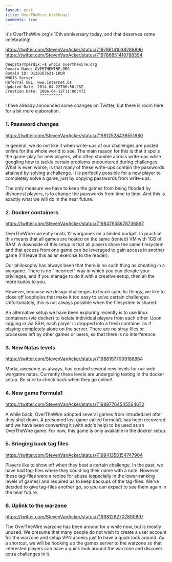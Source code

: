 ```yaml
---
layout: post
title: OverTheWire birthday!
comments: true
---
```


It's OverTheWire.org's 10th anniversary today, and that deserves some celebrating!

<https://twitter.com/StevenVanAcker/status/719786141038288896>
<https://twitter.com/StevenVanAcker/status/719786851410788354>

	deepstar@perdix:~$ whois overthewire.org
	Domain Name: OVERTHEWIRE.ORG
	Domain ID: D120267631-LROR
	WHOIS Server:
	Referral URL: www.internet.bs
	Updated Date: 2014-04-22T06:56:28Z
	Creation Date: 2006-04-12T11:06:47Z
	               ^^^^^^^^^^

I have already announced some changes on Twitter, but there is room here for a bit more elaboration.

### 1. Password changes
<https://twitter.com/StevenVanAcker/status/719812528436551680>

In general, we do not like it when write-ups of our challenges are posted online for the whole world to see.
The main reason for this is that it spoils the game-play for new players, who often stumble across write-ups
while googling how to tackle certain problems encountered during challenges.
What is even worse, is that many of these write-ups contain the passwords attained by solving a challenge.
It is perfectly possible for a new player to completely solve a game, just by copying passwords from write-ups.

The only measure we have to keep the games from being flooded by dishonest players, is to change the passwords
from time to time. And this is exactly what we will do in the near future. 

### 2. Docker containers
<https://twitter.com/StevenVanAcker/status/719847958678736897>

OverTheWire currently hosts 12 wargames on a limited budget. In practice this
means that all games are hosted on the same (rented) VM with 1GB of RAM.  A
downside of this setup is that all players share the same filesystem and that
access from one game can be leveraged to gain access in another game (I'll
leave this as an exercise to the reader).

Our philosophy has always been that there is no such thing as cheating in a
wargame.  There is no "incorrect" way in which you can elevate your privileges,
and if you manage to do it with a creative setup, then all the more kudos to
you.

However, because we design challenges to teach specific things, we like to
close off loopholes that make it too easy to solve certain challenges.
Unfortunately, this is not always possible when the filesystem is shared.

An alternative setup we have been exploring recently is to use linux containers
(via docker) to isolate individual players from each other.  Upon logging in
via SSH, each player is dropped into a fresh container as if playing completely
alone on the server.  There are no stray files or processes left by other games
or users, so that there is no interference.

### 3. New Natas levels
<https://twitter.com/StevenVanAcker/status/719881977009188864>

Morla, awesome as always, has created several new levels for our web wargame natas.
Currently these levels are undergoing testing in the docker setup.
Be sure to check back when they go online!

### 4. New game Formula1
<https://twitter.com/StevenVanAcker/status/719897764545564672>

A while back, OverTheWire adopted several games from intruded.net after they shut down.
A presumed lost game called formula1, has been recovered and we have been converting it (with adc's help)
to be used as an OverTheWire game. For now, this game is only available in the docker setup.

### 5. Bringing back tag files
<https://twitter.com/StevenVanAcker/status/719941350154747904>

Players like to show off when they beat a certain challenge. In the past, we
have had tag-files where they could log their name with a note. However, these
tag-files were a recipe for abuse (especially in the lower-ranking levels of
games) and required us to keep backups of the tag-files.  We've decided to give
tag-files another go, so you can expect to see them again in the near future.

### 6. Uplink to the warzone
<https://twitter.com/StevenVanAcker/status/719981262702800897>

The OverTheWire warzone has been around for a while now, but is mostly unused.
We presume that many people do not wish to create a user account for the
warzone and setup VPN access just to have a quick look around.  As a shortcut,
we will be hooking up the games server to the warzone so that interested
players can have a quick look around the warzone and discover extra challenges
in it.


